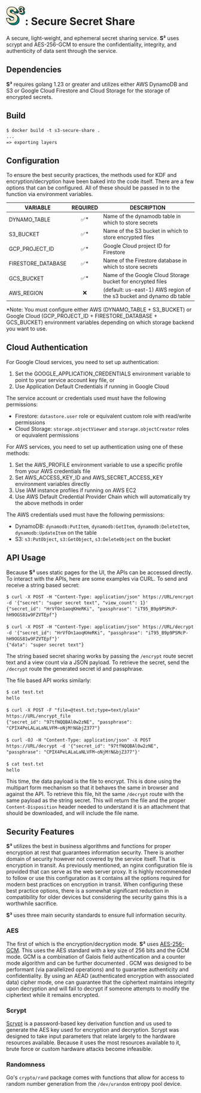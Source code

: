 # <img src="docs/s3.svg" alt="S³" width="50" height="50">: Secure Secret Share

A secure, light-weight, and ephemeral secret sharing service. **S³** uses scrypt and AES-256-GCM to ensure the confidentiality, integrity, and authenticity of data sent through the service.

## Dependencies

**S³** requires golang 1.23 or greater and utilizes either AWS DynamoDB and S3 or Google Cloud Firestore and Cloud Storage for the storage of encrypted secrets.

## Build

```console
$ docker build -t s3-secure-share .
...
=> exporting layers
```

## Configuration

To ensure the best security practices, the methods used for KDF and
encryption/decryption have been baked into the code itself. There are a few
options that can be configured. All of these should be passed in to the function
via environment variables.

| VARIABLE             | REQUIRED           | DESCRIPTION                                                          |
| ------------------- | :----------------: | -------------------------------------------------------------------- |
| DYNAMO_TABLE        | :white_check_mark:*| Name of the dynamodb table in which to store secrets                 |
| S3_BUCKET           | :white_check_mark:*| Name of the S3 bucket in which to store encrypted files              |
| GCP_PROJECT_ID      | :white_check_mark:*| Google Cloud project ID for Firestore                                |
| FIRESTORE_DATABASE  | :white_check_mark:*| Name of the Firestore database in which to store secrets             |
| GCS_BUCKET          | :white_check_mark:*| Name of the Google Cloud Storage bucket for encrypted files          |
| AWS_REGION          | :x:                | (default: us-east-1) AWS region of the s3 bucket and dynamo db table |

*Note: You must configure either AWS (DYNAMO_TABLE + S3_BUCKET) or Google Cloud (GCP_PROJECT_ID + FIRESTORE_DATABASE + GCS_BUCKET) environment variables depending on which storage backend you want to use.

## Cloud Authentication

For Google Cloud services, you need to set up authentication:
1. Set the GOOGLE_APPLICATION_CREDENTIALS environment variable to point to your service account key file, or
2. Use Application Default Credentials if running in Google Cloud

The service account or credentials used must have the following permissions:
- Firestore: `datastore.user` role or equivalent custom role with read/write permissions
- Cloud Storage: `storage.objectViewer` and `storage.objectCreator` roles or equivalent permissions

For AWS services, you need to set up authentication using one of these methods:
1. Set the AWS_PROFILE environment variable to use a specific profile from your AWS credentials file
2. Set AWS_ACCESS_KEY_ID and AWS_SECRET_ACCESS_KEY environment variables directly
3. Use IAM instance profiles if running on AWS EC2
4. Use AWS Default Credential Provider Chain which will automatically try the above methods in order

The AWS credentials used must have the following permissions:
- DynamoDB: `dynamodb:PutItem`, `dynamodb:GetItem`, `dynamodb:DeleteItem`, `dynamodb:UpdateItem` on the table
- S3: `s3:PutObject`, `s3:GetObject`, `s3:DeleteObject` on the bucket

## API Usage

Because **S³** uses static pages for the UI, the APIs can be accessed directly. To interact with the APIs, here are some examples via CURL. To send and receive a string based secret:

```console
$ curl -X POST -H "Content-Type: application/json" https://URL/encrypt -d '{"secret": "super secret text", "view_count": 1}'
{"secret_id": "HrVfOn1aoqKHeRKi", "passphrase": "iT95_B9p9PSMcP-hH9OGS81w9FZVTEpf"}

$ curl -X POST -H "Content-Type: application/json" https://URL/decrypt -d '{"secret_id": "HrVfOn1aoqKHeRKi", "passphrase": "iT95_B9p9PSMcP-hH9OGS81w9FZVTEpf"}'
{"data": "super secret text"}
```

The string based secret sharing works by passing the `/encrypt` route secret text and a view count via a JSON payload. To retrieve the secret, send the `/decrypt` route the generated secret id and passphrase.

The file based API works similarly:

```console
$ cat test.txt
hello

$ curl -X POST -F "file=@test.txt;type=text/plain" https://URL/encrypt_file
{"secret_id": "97tfNQQBAl0w2zNE", "passphrase": "CPIX4PeLALaLaNLVFM~oNjM!N&bjZ377"}

$ curl -OJ -H "Content-Type: application/json" -X POST https://URL/decrypt -d '{"secret_id": "97tfNQQBAl0w2zNE", "passphrase": "CPIX4PeLALaLaNLVFM~oNjM!N&bjZ377"}'

$ cat test.txt
hello
```

This time, the data payload is the file to encrypt. This is done using the multipart form mechanism so that it behaves the same in browser and against the API. To retrieve this file, hit the same `/decrypt` route with the same payload as the string secret. This will return the file and the proper `Content-Disposition` header needed to understand it is an attachment that should be downloaded, and will include the file name.

## Security Features

**S³** utilizes the best in business algorithms and functions for proper encryption at rest that guarantees information security. There is another domain of security however not covered by the service itself. That is encryption in transit. As previously mentioned, an nginx configuration file is provided that can serve as the web server proxy. It is highly recommended to follow or use this configuration as it contains all the options required for modern best practices on encryption in transit. When configuring these best practice options, there is a somewhat significant reduction in compatibility for older devices but considering the security gains this is a worthwhile sacrifice.

**S³** uses three main security standards to ensure full information
security.

### AES

The first of which is the encryption/decryption mode. **S³** uses [AES-256-GCM](https://en.wikipedia.org/wiki/Galois/Counter_Mode). This uses the AES standard with a key size of 256 bits and the GCM mode. GCM is a combination of Galois field authentication and a counter mode algorithm and can be further documented . GCM was designed to be performant (via parallelized operations) and to guarantee authenticity and confidentiality. By using an AEAD (authenticated encryption with associated data) cipher mode, one can guarantee that the ciphertext maintains integrity upon decryption and will fail to decrypt if someone attempts to modify the ciphertext while it remains encrypted.

### Scrypt

[Scrypt](https://en.wikipedia.org/wiki/Scrypt) is a password-based key derivation function and us used to generate the AES key used for encryption and decryption. Scrypt was designed to take input
parameters that relate largely to the hardware resources available. Because it uses the most resources available to it, brute force or custom hardware attacks become infeasible.

### Randomness

Go's `crypto/rand` package comes with functions that allow for access to random number generation from the `/dev/urandom` entropy pool device.

